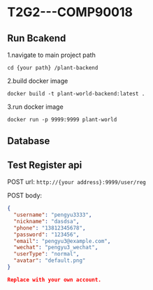 # T2G2---COMP90018


## Run Bcakend

1.navigate to main project path

  `cd {your path} /plant-backend`

2.build docker image

  `docker build -t plant-world-backend:latest .`

3.run docker image

  `docker run -p 9999:9999 plant-world`

## Database



## Test Register api
POST url: 
  `http://{your address}:9999/user/reg`

POST body:
```json
{
  "username": "pengyu3333",
  "nickname": "dasdsa",
  "phone": "13812345678",
  "password": "123456",
  "email": "pengyu3@example.com",
  "wechat": "pengyu3_wechat",
  "userType": "normal",
  "avatar": "default.png"
}

Replace with your own account.
